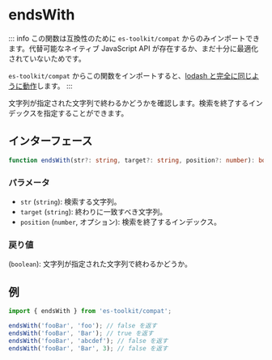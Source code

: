 # endsWith

::: info
この関数は互換性のために `es-toolkit/compat` からのみインポートできます。代替可能なネイティブ JavaScript API が存在するか、まだ十分に最適化されていないためです。

`es-toolkit/compat` からこの関数をインポートすると、[lodash と完全に同じように動作](../../../compatibility.md)します。
:::

文字列が指定された文字列で終わるかどうかを確認します。検索を終了するインデックスを指定することができます。

## インターフェース

```typescript
function endsWith(str?: string, target?: string, position?: number): boolean;
```

### パラメータ

- `str` (`string`): 検索する文字列。
- `target` (`string`): 終わりに一致すべき文字列。
- `position` (`number`, オプション): 検索を終了するインデックス。

### 戻り値

(`boolean`): 文字列が指定された文字列で終わるかどうか。

## 例

```typescript
import { endsWith } from 'es-toolkit/compat';

endsWith('fooBar', 'foo'); // false を返す
endsWith('fooBar', 'Bar'); // true を返す
endsWith('fooBar', 'abcdef'); // false を返す
endsWith('fooBar', 'Bar', 3); // false を返す
```
